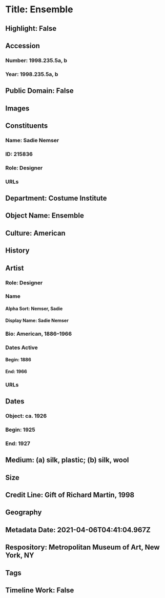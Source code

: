 # Title: Ensemble
## Highlight: False
## Accession
### Number: 1998.235.5a, b
### Year: 1998.235.5a, b
## Public Domain: False
## Images
## Constituents
### Name: Sadie Nemser
### ID: 215836
### Role: Designer
### URLs
## Department: Costume Institute
## Object Name: Ensemble
## Culture: American
## History
## Artist
### Role: Designer
### Name
#### Alpha Sort: Nemser, Sadie
#### Display Name: Sadie Nemser
### Bio: American, 1886–1966
### Dates Active
#### Begin: 1886
#### End: 1966
### URLs
## Dates
### Object: ca. 1926
### Begin: 1925
### End: 1927
## Medium: (a) silk, plastic; (b) silk, wool
## Size
## Credit Line: Gift of Richard Martin, 1998
## Geography
## Metadata Date: 2021-04-06T04:41:04.967Z
## Respository: Metropolitan Museum of Art, New York, NY
## Tags
## Timeline Work: False